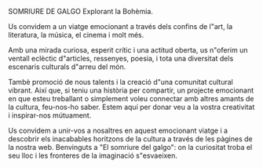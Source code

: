 SOMRIURE DE GALGO
Explorant la Bohèmia.

Us convidem a un viatge emocionant a través dels confins de l"art, la literatura, la música, el cinema i molt més.

Amb una mirada curiosa, esperit crític i una actitud oberta, us n"oferim un ventall eclèctic d"articles, ressenyes, poesia, i tota una diversitat dels escenaris culturals d"arreu del món.

Tambè promoció de nous talents i la creació d"una comunitat cultural vibrant. Així que, si teniu una història per compartir, un projecte emocionant en que esteu treballant o simplement voleu connectar amb altres amants de la cultura, feu-nos-ho saber. Estem aquí per donar veu a la vostra creativitat i inspirar-nos mútuament.

Us convidem a unir-vos a nosaltres en aquest emocionant viatge i a descobrir els inacabables horitzons de la cultura a través de les pàgines de la nostra web. Benvinguts a "El somriure del galgo": on la curiositat troba el seu lloc i les fronteres de la imaginació s"esvaeixen.
